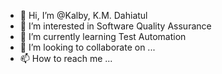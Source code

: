 - 👋 Hi, I’m @Kalby, K.M. Dahiatul 
- 👀 I’m interested in Software Quality Assurance 
- 🌱 I’m currently learning Test Automation 
- 💞️ I’m looking to collaborate on ...
- 📫 How to reach me ...

<!---
matykhan/matykhan is a ✨ special ✨ repository because its `README.md` (this file) appears on your GitHub profile.
You can click the Preview link to take a look at your changes.
--->
